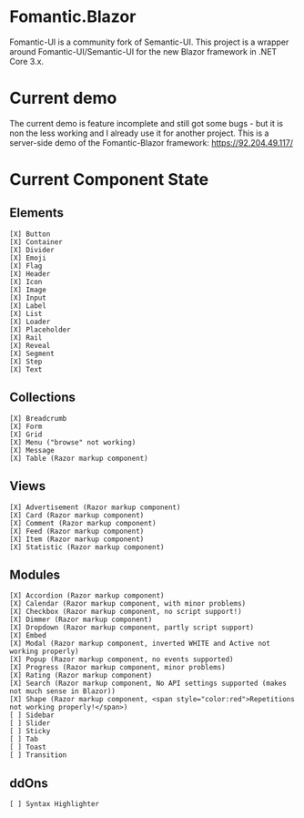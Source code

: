 # Fomantic.Blazor
Fomantic-UI is a community fork of Semantic-UI. This project is a wrapper around Fomantic-UI/Semantic-UI for the new Blazor framework in .NET Core 3.x.

# Current demo
The current demo is feature incomplete and still got some bugs - but it is non the less working and I already use it for another project. This is a server-side demo of the Fomantic-Blazor framework:  https://92.204.49.117/

# Current Component State

## Elements

    [X] Button
    [X] Container
    [X] Divider
    [X] Emoji
    [X] Flag
    [X] Header
    [X] Icon
    [X] Image
    [X] Input
    [X] Label
    [X] List
    [X] Loader
    [X] Placeholder
    [X] Rail
    [X] Reveal
    [X] Segment
    [X] Step
    [X] Text

## Collections

    [X] Breadcrumb
    [X] Form
    [X] Grid
    [X] Menu ("browse" not working)
    [X] Message
    [X] Table (Razor markup component)

## Views

    [X] Advertisement (Razor markup component)
    [X] Card (Razor markup component)
    [X] Comment (Razor markup component)
    [X] Feed (Razor markup component)
    [X] Item (Razor markup component)
    [X] Statistic (Razor markup component)

## Modules

    [X] Accordion (Razor markup component)
    [X] Calendar (Razor markup component, with minor problems)
    [X] Checkbox (Razor markup component, no script support!)
    [X] Dimmer (Razor markup component)
    [X] Dropdown (Razor markup component, partly script support)
    [X] Embed
    [X] Modal (Razor markup component, inverted WHITE and Active not working properly)
    [X] Popup (Razor markup component, no events supported)
    [X] Progress (Razor markup component, minor problems)
    [X] Rating (Razor markup component)
    [X] Search (Razor markup component, No API settings supported (makes not much sense in Blazor))
    [X] Shape (Razor markup component, <span style="color:red">Repetitions not working properly!</span>)
    [ ] Sidebar
    [ ] Slider
    [ ] Sticky
    [ ] Tab
    [ ] Toast
    [ ] Transition

## ddOns
    [ ] Syntax Highlighter
    
    
